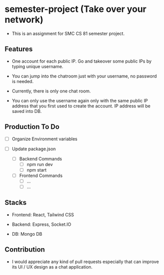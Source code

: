 # semester-project (Take over your network)

- This is an assignment for SMC CS 81  semester project.

## Features

- One account for each public IP. Go and takeover some public IPs by typing unique username.

- You can jump into the chatroom just with your username, no password is needed.

- Currently, there is only one chat room.

- You can only use the username again only with the same public IP address that you first used to create the account. IP address will be saved into DB.


## Production To Do

- [ ] Organize Environment variables

- [ ] Update package.json  
    - [ ] Backend Commands
        - [ ] npm run dev
        - [ ] npm start
    - [ ] Frontend Commands
        - [ ] ...
        - [ ] ...

## Stacks

- Frontend: React, Tailwind CSS

- Backend: Express, Socket.IO

- DB: Mongo DB

## Contribution

- I would appreciate any kind of pull requests especially that can improve its UI / UX design as a chat application.
